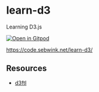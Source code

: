 # learn-d3
Learning D3.js

[![Open in Gitpod](https://gitpod.io/button/open-in-gitpod.svg)](https://gitpod.io/#https://github.com/sebwink/learn-d3)

https://code.sebwink.net/learn-d3/

## Resources

* [d3ftI](https://www.oreilly.com/library/view/d3-for-the/9781492046783/)
